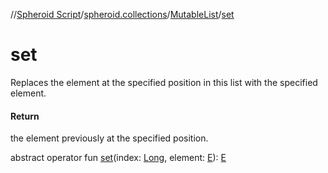 //[Spheroid Script](../../index.md)/[spheroid.collections](../index.md)/[MutableList](index.md)/[set](set.md)



# set  
 
Replaces the element at the specified position in this list with the specified element.  
  


#### Return  
the element previously at the specified position.  
  
  
abstract operator fun [set](set.md)(index: [Long](../../spheroid/-long/index.md), element: [E](index.md)): [E](index.md)  



